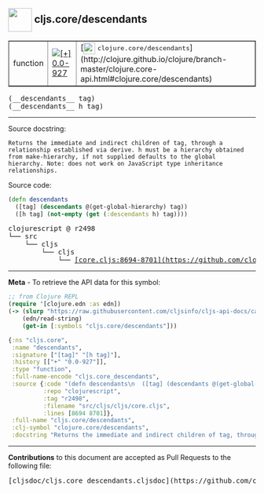 ## <img width="48px" valign="middle" src="http://i.imgur.com/Hi20huC.png"> cljs.core/descendants

 <table border="1">
<tr>

<td>function</td>
<td><a href="https://github.com/cljsinfo/cljs-api-docs/tree/0.0-927"><img valign="middle" alt="[+] 0.0-927" src="https://img.shields.io/badge/+-0.0--927-lightgrey.svg"></a> </td>
<td>
[<img height="24px" valign="middle" src="http://i.imgur.com/1GjPKvB.png"> <samp>clojure.core/descendants</samp>](http://clojure.github.io/clojure/branch-master/clojure.core-api.html#clojure.core/descendants)
</td>
</tr>
</table>

 <samp>
(__descendants__ tag)<br>
</samp>
 <samp>
(__descendants__ h tag)<br>
</samp>

---




Source docstring:

```
Returns the immediate and indirect children of tag, through a
relationship established via derive. h must be a hierarchy obtained
from make-hierarchy, if not supplied defaults to the global
hierarchy. Note: does not work on JavaScript type inheritance
relationships.
```

Source code:

```clj
(defn descendants
  ([tag] (descendants @(get-global-hierarchy) tag))
  ([h tag] (not-empty (get (:descendants h) tag))))
```

 <pre>
clojurescript @ r2498
└── src
    └── cljs
        └── cljs
            └── <ins>[core.cljs:8694-8701](https://github.com/clojure/clojurescript/blob/r2498/src/cljs/cljs/core.cljs#L8694-L8701)</ins>
</pre>


---

__Meta__ - To retrieve the API data for this symbol:

```clj
;; from Clojure REPL
(require '[clojure.edn :as edn])
(-> (slurp "https://raw.githubusercontent.com/cljsinfo/cljs-api-docs/catalog/cljs-api.edn")
    (edn/read-string)
    (get-in [:symbols "cljs.core/descendants"]))
```

```clj
{:ns "cljs.core",
 :name "descendants",
 :signature ["[tag]" "[h tag]"],
 :history [["+" "0.0-927"]],
 :type "function",
 :full-name-encode "cljs.core_descendants",
 :source {:code "(defn descendants\n  ([tag] (descendants @(get-global-hierarchy) tag))\n  ([h tag] (not-empty (get (:descendants h) tag))))",
          :repo "clojurescript",
          :tag "r2498",
          :filename "src/cljs/cljs/core.cljs",
          :lines [8694 8701]},
 :full-name "cljs.core/descendants",
 :clj-symbol "clojure.core/descendants",
 :docstring "Returns the immediate and indirect children of tag, through a\nrelationship established via derive. h must be a hierarchy obtained\nfrom make-hierarchy, if not supplied defaults to the global\nhierarchy. Note: does not work on JavaScript type inheritance\nrelationships."}

```

---

__Contributions__ to this document are accepted as Pull Requests to the following file:

 <pre>
[cljsdoc/cljs.core_descendants.cljsdoc](https://github.com/cljsinfo/cljs-api-docs/blob/master/cljsdoc/cljs.core_descendants.cljsdoc)
</pre>


